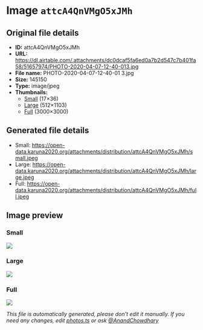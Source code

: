 # Image `attcA4QnVMgO5xJMh`

## Original file details

- **ID:** attcA4QnVMgO5xJMh
- **URL:** https://dl.airtable.com/.attachments/dc0dcaf5fa6ed0a7b2d547c7b401fa58/51657974/PHOTO-2020-04-07-12-40-013.jpg
- **File name:** PHOTO-2020-04-07-12-40-01 3.jpg
- **Size:** 145150
- **Type:** image/jpeg
- **Thumbnails:**
  - [Small](https://dl.airtable.com/.attachmentThumbnails/309dfe33bbbed01bbfc24a5029bf22b0/ef4344bf) (17×36)
  - [Large](https://dl.airtable.com/.attachmentThumbnails/5e3fefd4875a41f88186db61b314302b/23d08cd4) (512×1103)
  - [Full](https://dl.airtable.com/.attachmentThumbnails/74d665f8ea04bc7fa7123beeb2ab9972/a4070f40) (3000×3000)

## Generated file details

- Small: https://open-data.karuna2020.org/attachments/distribution/attcA4QnVMgO5xJMh/small.jpeg
- Large: https://open-data.karuna2020.org/attachments/distribution/attcA4QnVMgO5xJMh/large.jpeg
- Full: https://open-data.karuna2020.org/attachments/distribution/attcA4QnVMgO5xJMh/full.jpeg

## Image preview

### Small

![](https://open-data.karuna2020.org/attachments/distribution/attcA4QnVMgO5xJMh/small.jpeg)

### Large

![](https://open-data.karuna2020.org/attachments/distribution/attcA4QnVMgO5xJMh/large.jpeg)

### Full

![](https://open-data.karuna2020.org/attachments/distribution/attcA4QnVMgO5xJMh/full.jpeg)

_This file is automatically generated, please don't edit it manually. If you need any changes, edit [photos.ts](/photos.ts) or ask [@AnandChowdhary](https://github.com/AnandChowdhary)_


